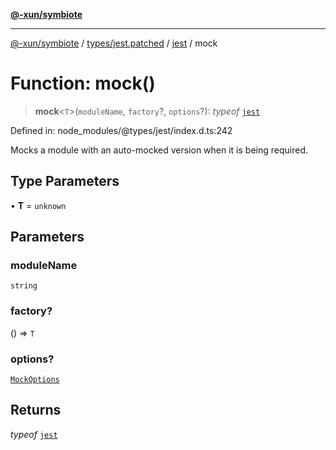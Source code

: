 [**@-xun/symbiote**](../../../../../README.md)

***

[@-xun/symbiote](../../../../../README.md) / [types/jest.patched](../../../README.md) / [jest](../README.md) / mock

# Function: mock()

> **mock**\<`T`\>(`moduleName`, `factory`?, `options`?): *typeof* [`jest`](../README.md)

Defined in: node\_modules/@types/jest/index.d.ts:242

Mocks a module with an auto-mocked version when it is being required.

## Type Parameters

• **T** = `unknown`

## Parameters

### moduleName

`string`

### factory?

() => `T`

### options?

[`MockOptions`](../interfaces/MockOptions.md)

## Returns

*typeof* [`jest`](../README.md)

